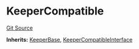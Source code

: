 # KeeperCompatible
[Git Source](https://github.com/KlimaDAO/klimadao-solidity/blob/b98fc1e8b7dcf2a7b80bbaba384c8c84431739fc/src/integrations/sushixklima/keepers/KeeperCompatible.sol)

**Inherits:**
[KeeperBase](/src/integrations/sushixklima/keepers/KeeperBase.sol/contract.KeeperBase.md), [KeeperCompatibleInterface](/src/integrations/sushixklima/keepers/KeeperCompatibleInterface.sol/interface.KeeperCompatibleInterface.md)


